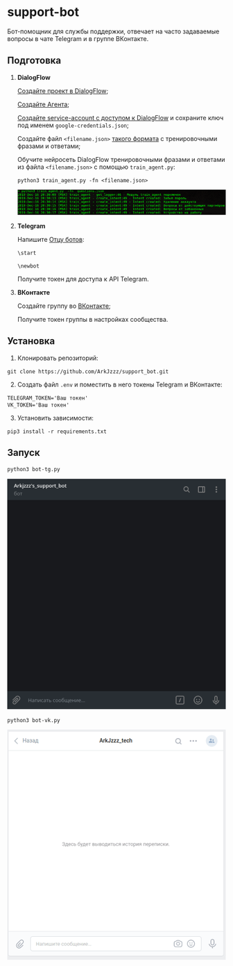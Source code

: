 # support-bot 

Бот-помощник для службы поддержки, отвечает на часто задаваемые вопросы в чате Telegram и в группе ВКонтакте.


## Подготовка

1. **DialogFlow**

    [Создайте проект в DialogFlow](https://cloud.google.com/dialogflow/docs/quick/setup);

    [Создайте Агента](https://cloud.google.com/dialogflow/docs/quick/build-agent);

    [Создайте service-account с доступом к DialogFlow](https://dialogflow.com/docs/reference/v2-auth-setup) и сохраните ключ под именем ```google-credentials.json```;

    Создайте файл ```<filename.json>``` [такого формата](https://dvmn.org/media/filer_public/a7/db/a7db66c0-1259-4dac-9726-2d1fa9c44f20/questions.json) с тренировочными фразами и ответами;
    
    Обучите нейросеть DialogFlow тренировочными фразами и ответами из файла ```<filename.json>``` с помощью ```train_agent.py```:

    ```
    python3 train_agent.py -fn <filename.json>
    ```

    ![](train_agent.png)
    


2. **Telegram**

    Напишите [Отцу ботов](https://telegram.me/BotFather):

    ```
    \start
    ```

    ```
    \newbot
    ```

    Получите токен для доступа к API Telegram.

3. **ВКонтакте**

    Создайте группу во [ВКонтакте](https://vk.com/groups?tab=admin);

    Получите токен группы в настройках сообщества.



## Установка

1. Клонировать репозиторий:
```
git clone https://github.com/ArkJzzz/support_bot.git
```

2. Создать файл ```.env``` и поместить в него токены Telegram и ВКонтакте:
```
TELEGRAM_TOKEN='Ваш токен'
VK_TOKEN='Ваш токен'
```

3. Установить зависимости:
```
pip3 install -r requirements.txt
```

## Запуск
```
python3 bot-tg.py
```
![](bot-tg.gif)


```
python3 bot-vk.py
```
![](bot-vk.gif)


